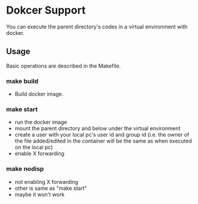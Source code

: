 # Dokcer Support
You can execute the parent directory's codes in a virtual environment with docker.

## Usage
Basic operations are described in the Makefile.
### make build
- Build docker image.
### make start
- run the docker image
- mount the parent directory and below under the virtual environment
- create a user with your local pc's user id and group id (i.e. the owner of the file added/edited in the container will be the same as when executed on the local pc)
- enable X forwarding
### make nodisp
- not enabling X forwarding
- other is same as "make start"
- maybe it won't work